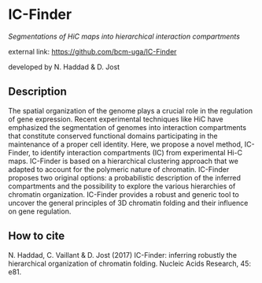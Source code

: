 # IC-Finder
*Segmentations of HiC maps into hierarchical interaction compartments* 

external link: https://github.com/bcm-uga/IC-Finder

developed by N. Haddad & D. Jost

## Description
The spatial organization of the genome plays a crucial role in the regulation of gene expression. Recent experimental techniques like HiC have emphasized the segmentation of genomes into interaction compartments that constitute conserved functional domains participating in the maintenance of a proper cell identity. Here, we propose a novel method, IC-Finder, to identify interaction compartments (IC) from experimental Hi-C maps. IC-Finder is based on a hierarchical clustering approach that we adapted to account for the polymeric nature of chromatin. IC-Finder proposes two original options: a probabilistic description of the inferred compartments and the possibility to explore the various hierarchies of chromatin organization. IC-Finder provides a robust and generic tool to uncover the general principles of 3D chromatin folding and their influence on gene regulation.

## How to cite
N. Haddad, C. Vaillant & D. Jost (2017) IC-Finder: inferring robustly the hierarchical organization of chromatin folding. Nucleic Acids Research, 45: e81.
